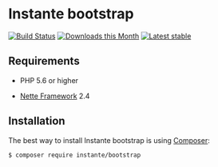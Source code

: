 Instante bootstrap
======

[![Build Status](https://travis-ci.org/instante/bootstrap.svg?branch=master)](https://travis-ci.org/instante/bootstrap)
[![Downloads this Month](https://img.shields.io/packagist/dm/instante/bootstrap.svg)](https://packagist.org/packages/instante/bootstrap)
[![Latest stable](https://img.shields.io/packagist/v/instante/bootstrap.svg)](https://packagist.org/packages/instante/bootstrap)

Requirements
------------

- PHP 5.6 or higher

- [Nette Framework](https://github.com/nette/nette) 2.4



Installation
------------

The best way to install Instante bootstrap is using  [Composer](http://getcomposer.org/):

```
$ composer require instante/bootstrap
```
